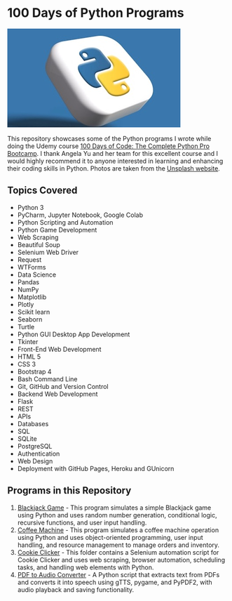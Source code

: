 # 100 Days of Python Programs

![100-days-of-code](python.jpg)


This repository showcases some of the Python programs I wrote while doing the Udemy course [100 Days of Code: The Complete Python Pro Bootcamp](http://www.udemy.com/course/100-days-of-code/). I thank Angela Yu and her team for this excellent course and I would highly recommend it to anyone interested in learning and enhancing their coding skills in Python. Photos are taken from the [Unsplash website](https://unsplash.com).


## Topics Covered

- Python 3
- PyCharm, Jupyter Notebook, Google Colab
- Python Scripting and Automation
- Python Game Development
- Web Scraping
- Beautiful Soup
- Selenium Web Driver
- Request
- WTForms
- Data Science
- Pandas
- NumPy
- Matplotlib
- Plotly
- Scikit learn
- Seaborn
- Turtle
- Python GUI Desktop App Development
- Tkinter
- Front-End Web Development
- HTML 5
- CSS 3
- Bootstrap 4
- Bash Command Line
- Git, GitHub and Version Control
- Backend Web Development
- Flask
- REST
- APIs
- Databases
- SQL
- SQLite
- PostgreSQL
- Authentication
- Web Design
- Deployment with GitHub Pages, Heroku and GUnicorn

## Programs in this Repository

1) [Blackjack Game](Blackjack) - This program simulates a simple Blackjack game using Python and uses random number generation, conditional logic, recursive functions, and user input handling.
2) [Coffee Machine](Coffee-machine) - This program simulates a coffee machine operation using Python and uses object-oriented programming, user input handling, and resource management to manage orders and inventory.
3) [Cookie Clicker](Cookie-clicker) - This folder contains a Selenium automation script for Cookie Clicker and uses web scraping, browser automation, scheduling tasks, and handling web elements with Python.
4) [PDF to Audio Converter](PDF-to-Audio) - A Python script that extracts text from PDFs and converts it into speech using gTTS, pygame, and PyPDF2, with audio playback and saving functionality.



